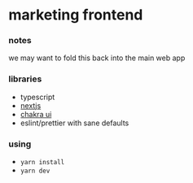 # marketing frontend

### notes

we may want to fold this back into the main web app

### libraries

- typescript
- [nextjs](https://nextjs.org/)
- [chakra ui](https://chakra-ui.com/)
- eslint/prettier with sane defaults

### using

- `yarn install`
- `yarn dev`



